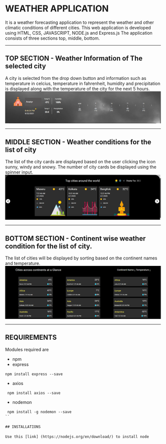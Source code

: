 # WEATHER APPLICATION

It is a weather forecasting application to represent the weather and other climatic conditions of different cities. This web application is developed using HTML, CSS, JAVASCRIPT, NODE.js and Express.js
The application consists of three sections top, middle, bottom.

---

## TOP SECTION - Weather Information of The selected city

A city is selected from the drop down button and information such as temperature in celcius, temperature in fahrenheit, humidity and precipitation is displayed along with the temperature of the city for the next 5 hours.
![Top](assets/img/top.PNG)

---

## MIDDLE SECTION - Weather conditions for the list of city

The list of the city cards are displayed based on the user clicking the icon sunny, windy and snowy. The number of city cards be displayed using the spinner input.
![Middle](assets/img/middle.PNG)

---

## BOTTOM SECTION - Continent wise weather condition for the list of city.

The list of cities will be displayed by sorting based on the continent names and temperature.
![Bottom](assets/img/bottom.PNG)

---

## REQUIREMENTS

Modules required are

-   npm
-   express

```
npm install express --save
```

-   axios

```
 npm install axios --save
```

-   nodemon

```
 npm install -g nodemon --save
``

## INSTALLATIONS

Use this [link] (https://nodejs.org/en/download/) to install node
